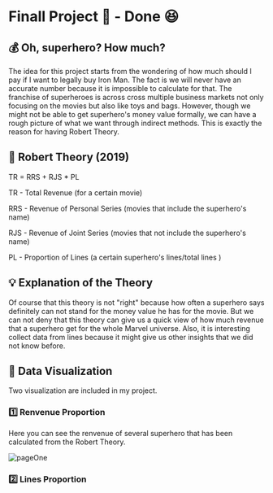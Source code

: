 # Finall Project 👾 - Done 😆

## 💰 Oh, superhero? How much?

The idea for this project starts from the wondering of how much should I pay if I want to legally buy Iron Man. The fact is we will never have an accurate number because it is impossible to calculate for that. The franchise of superheroes is across cross multiple business markets not only focusing on the movies but also like toys and bags. However, though we might not be able to get superhero's money value formally, we can have a rough picture of what we want through indirect methods. This is exactly the reason for having Robert Theory.

## 💯 Robert Theory (2019)

TR = RRS + RJS * PL

TR - Total Revenue (for a certain movie)

RRS - Revenue of Personal Series (movies that include the superhero's name)

RJS - Revenue of Joint Series (movies that not include the superhero's name)

PL - Proportion of Lines (a certain superhero's lines/total lines )

## 💡 Explanation of the Theory

Of course that this theory is not "right" because how often a superhero says definitely can not stand for the money value he has for the movie. But we can not deny that this theory can give us a quick view of how much revenue that a superhero get for the whole Marvel universe. Also, it is interesting collect data from lines because it might give us other insights that we did not know before.

## 📣 Data Visualization

Two visualization are included in my project.

### 1️⃣ Renvenue Proportion

Here you can see the renvenue of several superhero that has been calculated from the Robert Theory.

![pageOne](https://github.com/HaochenXiong/my-cdv-fall19/blob/master/my-work/final%20project/PageOne.gif)

### 2️⃣ Lines Proportion
